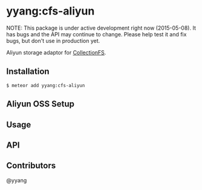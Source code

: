 yyang:cfs-aliyun
=========================

NOTE: This package is under active development right now (2015-05-08). It has
bugs and the API may continue to change. Please help test it and fix bugs,
but don't use in production yet.

Aliyun storage adaptor for 
[CollectionFS](https://github.com/CollectionFS/Meteor-CollectionFS).

## Installation

```
$ meteor add yyang:cfs-aliyun
```

## Aliyun OSS Setup

## Usage




## API


## Contributors

@yyang